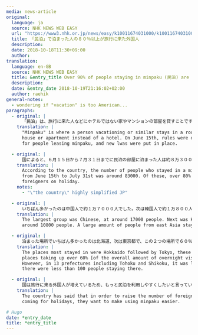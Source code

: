 ```yaml
---
media: news-article
original:
  language: ja
  source: NHK NEWS WEB EASY
  url: "https://www3.nhk.or.jp/news/easy/k10011674031000/k10011674031000.html"
  title: 「民泊」で泊まった人の８０％以上が旅行に来た外国人
  description:
  date: 2018-10-18T11:30+09:00
  author:
translation:
  language: en-GB
  source: NHK NEWS WEB EASY
  title: &entry_title Over 90% of people staying in minpaku (民泊) are foreigners on holiday
  description:
  date: &entry_date 2018-10-19T21:16:02+02:00
  author: raehik
general-notes:
  - wondering if "vacation" is too American...
paragraphs:
  - original: |
      「民泊」は、旅行に来た人などにホテルではない家やマンションの部屋を貸すことです。今年６月１５日、民泊の仕事をするときのルールを決めた新しい法律が始まりました。
    translation: |
      "Minpaku" is where a person vacationing or similar stays in a room of a
      house or apartment instead of a hotel. On June 15th, rules were decided on
      for people leasing minpaku, and new lwas were put in place.

  - original: |
      国によると、６月１５日から７月３１日までに民泊の部屋に泊まった人は約８万３０００人いました。この中の８０％以上は旅行に来た外国人でした。
    translation: |
      According to the country, the number of people who stayed in a minpaku
      from June 15th to July 31st was around 83000. Of these, over 80% were
      foreigners on holiday.
    notes:
      - "\"the country\" highly simplified JP"

  - original: |
      いちばん多かったのは中国人で約１万７０００人でした。次は韓国人で約１万８００人でした。東アジアの人が大勢泊まっていました。
    translation: |
      The largest group was Chinese, at around 17000 people. Next was Koreans at
      around 10800 people. A large amount of people from east Asia stayed.

  - original: |
      泊まった場所でいちばん多かったのは北海道、次は東京都で、この２つの場所で６０％以上になりました。しかし、東北や四国などの１３の県では泊まった人が１００人より少なかったことがわかりました。
    translation: |
      The places most stayed in were Hokkaido followed by Tokyo, these two
      places taking up over 60% [of the overall amount of overnight visitors].
      However, in 13 prefectures including Tohoku and Shikoku, it was learned
      there were less than 100 people staying there.

  - original: |
      国は旅行に来る外国人が増えているため、もっと民泊を利用しやすくしたいと言っています。
    translation: |
      The country has said that in order to raise the number of foreigners
      coming for holidays, they want to make using minpaku easier.

# Hugo
date: *entry_date
title: *entry_title
---
```

